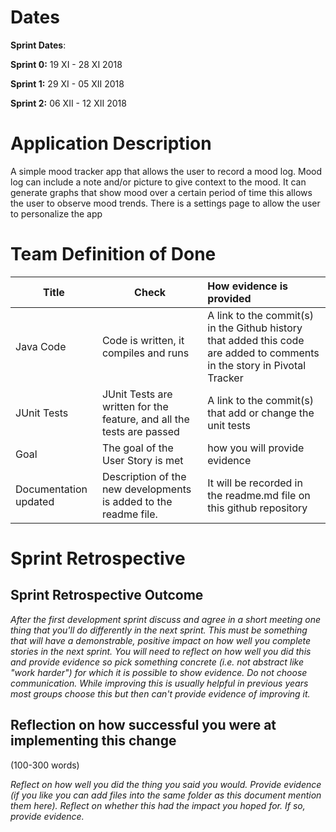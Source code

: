 # Dates

**Sprint Dates**:

**Sprint 0:**  19 XI  - 28 XI 2018

**Sprint 1:**  29 XI  - 05 XII 2018

**Sprint 2:**  06 XII - 12 XII 2018


# Application Description

A simple mood tracker app that allows the user to record a mood log. Mood log can include a note and/or picture to give context to the mood. It can generate graphs that show mood over a certain period of time this allows the user to observe mood trends. There is a settings page to allow the user to personalize the app


# Team Definition of Done


| Title       | Check                                                                            | How evidence is provided                                                                                                 |
| -----       | -------------                                                                    | :-------------                                                                                                          |
| Java Code   | Code is written, it compiles and runs                                 | A link to the commit(s) in the Github history that added this code are added to comments in the story in Pivotal Tracker |
| JUnit Tests | JUnit Tests are written for the feature, and all the tests are passed | A link to the commit(s) that add or change the unit tests                                                                |
| Goal   | The goal of the User Story is met                                                            | how you will provide evidence                                                                                            |
| Documentation updated | Description of the new developments is added to the readme file.                                                        | It will be recorded in the readme.md file on this github repository                                                                                           |

# Sprint Retrospective 

## Sprint Retrospective Outcome

_After the first development sprint discuss and agree in a short meeting one thing that you'll do differently in the next sprint. This must be something that will have a demonstrable, positive impact on how well you complete stories in the next sprint. You will need to reflect on how well you did this and provide evidence so pick something concrete (i.e. not abstract like "work harder") for which it is possible to show evidence. Do not choose communication. While improving this is usually helpful in previous years most groups choose this but then can't provide evidence of improving it._


## Reflection on how successful you were at implementing this change

(100-300 words)

_Reflect on how well you did the thing you said you would. Provide evidence (if you like you can add files into the same folder as this document mention them here). Reflect on whether this had the impact you hoped for. If so, provide evidence._
